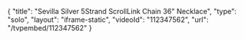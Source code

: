 {
    "title": "Sevilla Silver 5Strand ScrollLink Chain 36\" Necklace",
    "type": "solo",
    "layout": "iframe-static",
    "videoId": "112347562",
    "url": "\/tvpembed\/112347562"
}